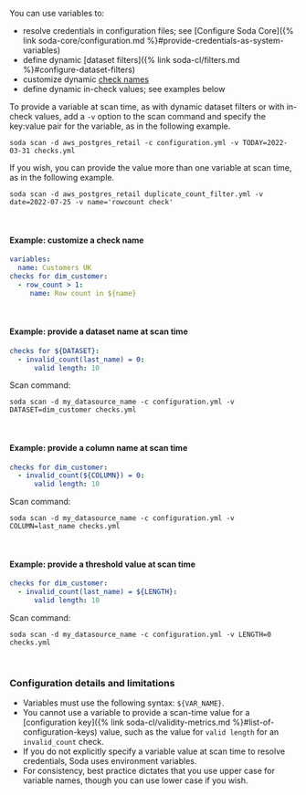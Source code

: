 You can use variables to:
* resolve credentials in configuration files; see [Configure Soda Core]({% link soda-core/configuration.md %}#provide-credentials-as-system-variables)
* define dynamic [dataset filters]({% link soda-cl/filters.md %}#configure-dataset-filters)
* customize dynamic [check names](#customize-a-check-name)
* define dynamic in-check values; see examples below


To provide a variable at scan time, as with dynamic dataset filters or with in-check values, add a `-v` option to the scan command and specify the key:value pair for the variable, as in the following example.
```shell
soda scan -d aws_postgres_retail -c configuration.yml -v TODAY=2022-03-31 checks.yml
```

If you wish, you can provide the value more than one variable at scan time, as in the following example.

```shell
soda scan -d aws_postgres_retail duplicate_count_filter.yml -v date=2022-07-25 -v name='rowcount check'
```

<br />

#### Example: customize a check name

```yaml
variables:
  name: Customers UK
checks for dim_customer:
  - row_count > 1:
     name: Row count in ${name}
```

<br />

#### Example: provide a dataset name at scan time

```yaml
checks for ${DATASET}:
  - invalid_count(last_name) = 0:
      valid length: 10 
```

Scan command:
```shell
soda scan -d my_datasource_name -c configuration.yml -v DATASET=dim_customer checks.yml
```

<br />

#### Example: provide a column name at scan time

```yaml
checks for dim_customer:
  - invalid_count(${COLUMN}) = 0:
      valid length: 10 
```

Scan command:
```shell
soda scan -d my_datasource_name -c configuration.yml -v COLUMN=last_name checks.yml
```

<br />

#### Example: provide a threshold value at scan time

```yaml
checks for dim_customer:
  - invalid_count(last_name) = ${LENGTH}:
      valid length: 10 
```

Scan command:
```shell
soda scan -d my_datasource_name -c configuration.yml -v LENGTH=0 checks.yml
```

<br />


###  Configuration details and limitations

* Variables must use the following syntax: `${VAR_NAME}`.
* You cannot use a variable to provide a scan-time value for a [configuration key]({% link soda-cl/validity-metrics.md %}#list-of-configuration-keys) value, such as the value for `valid length` for an `invalid_count` check.
* If you do not explicitly specify a variable value at scan time to resolve credentials, Soda uses environment variables.
* For consistency, best practice dictates that you use upper case for variable names, though you can use lower case if you wish.